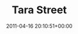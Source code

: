 ---
title:		"Tara Street"
type:		"photos"
mediatype:		"upload"
location:		"Dublin, Ireland"
date:		"2011-04-16 20:10:51+00:00"
album:		"experimental"
filename:		"dublin.md"
series:		"hdr"
cl_public_id:		"experimental/dublin"
cl_version:		1497004555
format:		"tiff"
bytes:		5593580
width:		2560
height:		1440
colours:
- "#696C72"
- "#3E3E41"
- "#7B736F"
- "#2C2B2A"
- "#666E76"
- "#3A3D3F"
- "#6F6C6F"
- "#C0AFA3"
exposure_mode:		"Manual"
program:		"Manual"
aperture:		"No info"
focal_length:		"11.0 mm"
iso:		"200"
shutter_speed:		"No info"
metering:		"Center-weighted average"
flash:		"No Flash"
white_balance:		"Manual"
colour_temp:		"-3.7"
has_crop:		"No"
orientation:		"Horizontal (normal)"
camera_model:		"NIKON D200"
lens_info:		"No lens info"
artist: "Matt Finucane"
x_resolution:		"300"
y_resolution:		"300"
---